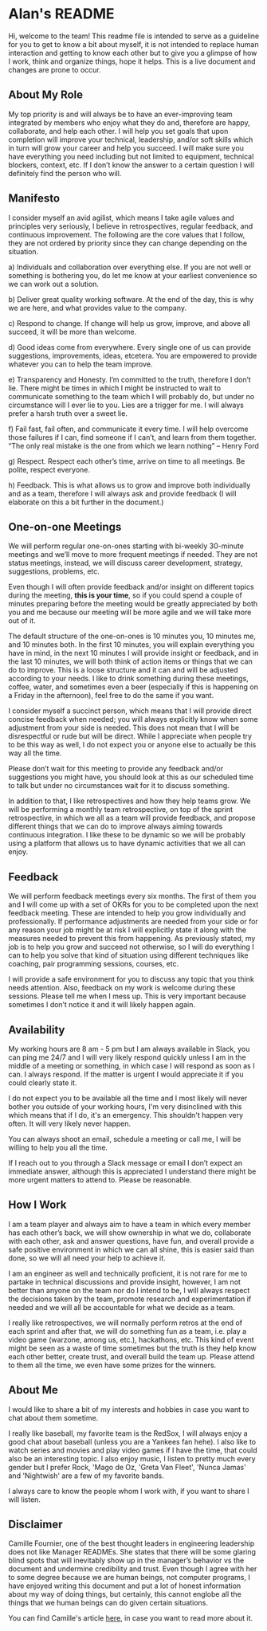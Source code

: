 # Alan's README

Hi, welcome to the team! This readme file is intended to serve as a guideline for you to get to know a bit about myself, it is not intended to replace human interaction and getting to know each other but to give you a glimpse of how I work, think and organize things, hope it helps.
This is a live document and changes are prone to occur.

## About My Role

My top priority is and will always be to have an ever-improving team integrated by members who enjoy what they do and, therefore are happy, collaborate, and help each other. 
I will help you set goals that upon completion will improve your technical, leadership, and/or soft skills which in turn will grow your career and help you succeed.
I will make sure you have everything you need including but not limited to equipment, technical blockers, context, etc. If I don’t know the answer to a certain question I will definitely find the person who will.

## Manifesto

I consider myself an avid agilist, which means I take agile values and principles very seriously, I believe in retrospectives, regular feedback, and continuous improvement. The following are the core values that I follow, they are not ordered by priority since they can change depending on the situation.
  
  a) Individuals and collaboration over everything else. If you are not well or something is bothering you, do let me know at your earliest convenience so we can work out a solution.
  
  b) Deliver great quality working software. At the end of the day, this is why we are here, and what provides value to the company.
  
  c) Respond to change. If change will help us grow, improve, and above all succeed, it will be more than welcome.
  
  d) Good ideas come from everywhere. Every single one of us can provide suggestions, improvements, ideas, etcetera. You are empowered to provide whatever you can to help the team improve.
  
  e) Transparency and Honesty. I’m committed to the truth, therefore I don’t lie. There might be times in which I might be instructed to wait to communicate something to the team which I will probably do, but under no circumstance will I ever lie to you. Lies are a trigger for me. I will always prefer a harsh truth over a sweet lie.
  
  f) Fail fast, fail often, and communicate it every time.  I will help overcome those failures if I can, find someone if I can’t, and learn from them together. 
                            “The only real mistake is the one from which we learn nothing” – Henry Ford
                            
  g) Respect. Respect each other’s time, arrive on time to all meetings. Be polite, respect everyone.
  
  h) Feedback. This is what allows us to grow and improve both individually and as a team, therefore I will always ask and provide feedback (I will elaborate on this a bit further in the document.)
  
## One-on-one Meetings

We will perform regular one-on-ones starting with bi-weekly 30-minute meetings and we’ll move to more frequent meetings if needed. They are not status meetings, instead, we will discuss career development, strategy, suggestions, problems, etc.  

Even though I will often provide feedback and/or insight on different topics during the meeting, **this is your time**, so if you could spend a couple of minutes preparing before the meeting would be greatly appreciated by both you and me because our meeting will be more agile and we will take more out of it.

The default structure of the one-on-ones is 10 minutes you, 10 minutes me, and 10 minutes both. In the first 10 minutes, you will explain everything you have in mind, in the next 10 minutes I will provide insight or feedback, and in the last 10 minutes, we will both think of action items or things that we can do to improve. This is a loose structure and it can and will be adjusted according to your needs. I like to drink something during these meetings, coffee, water, and sometimes even a beer (especially if this is happening on a Friday in the afternoon), feel free to do the same if you want.

I consider myself a succinct person, which means that I will provide direct concise feedback when needed; you will always explicitly know when some adjustment from your side is needed. This does not mean that I will be disrespectful or rude but will be direct. While I appreciate when people try to be this way as well, I do not expect you or anyone else to actually be this way all the time. 

Please don’t wait for this meeting to provide any feedback and/or suggestions you might have, you should look at this as our scheduled time to talk but under no circumstances wait for it to discuss something.

In addition to that, I like retrospectives and how they help teams grow. We will be performing a monthly team retrospective, on top of the sprint retrospective, in which we all as a team will provide feedback, and propose different things that we can do to improve always aiming towards continuous integration. I like these to be dynamic so we will be probably using a platform that allows us to have dynamic activities that we all can enjoy. 

## Feedback

We will perform feedback meetings every six months. The first of them you and I will come up with a set of OKRs for you to be completed upon the next feedback meeting.
These are intended to help you grow individually and professionally. If performance adjustments are needed from your side or for any reason your job might be at risk I will explicitly state it along with the measures needed to prevent this from happening. As previously stated, my job is to help you grow and succeed not otherwise, so I will do everything I can to help you solve that kind of situation using different techniques like coaching, pair programming sessions, courses, etc.

I will provide a safe environment for you to discuss any topic that you think needs attention. Also, feedback on my work is welcome during these sessions. Please tell me when I mess up. This is very important because sometimes I don’t notice it and it will likely happen again.

## Availability

My working hours are 8 am - 5 pm but I am always available in Slack, you can ping me 24/7 and I will very likely respond quickly unless I am in the middle of a meeting or something, in which case I will respond as soon as I can. I always respond. If the matter is urgent I would appreciate it if you could clearly state it. 

I do not expect you to be available all the time and I most likely will never bother you outside of your working hours, I'm very disinclined with this which means that if I do, it's an emergency.  This shouldn't happen very often.  It will very likely never happen.

You can always shoot an email, schedule a meeting or call me, I will be willing to help you all the time.

If I reach out to you through a Slack message or email I don’t expect an immediate answer, although this is appreciated I understand there might be more urgent matters to attend to. Please be reasonable.

## How I Work

I am a team player and always aim to have a team in which every member has each other’s back, we will show ownership in what we do, collaborate with each other, ask and answer questions, have fun, and overall provide a safe positive environment in which we can all shine, this is easier said than done, so we will all need your help to achieve it.

I am an engineer as well and technically proficient, it is not rare for me to partake in technical discussions and provide insight, however, I am not better than anyone on the team nor do I intend to be, I will always respect the decisions taken by the team, promote research and experimentation if needed and we will all be accountable for what we decide as a team.

I really like retrospectives, we will normally perform retros at the end of each sprint and after that, we will do something fun as a team, i.e. play a video game (warzone, among us, etc.), hackathons, etc. This kind of event might be seen as a waste of time sometimes but the truth is they help know each other better, create trust, and overall build the team up. Please attend to them all the time, we even have some prizes for the winners. 

## About Me

I would like to share a bit of my interests and hobbies in case you want to chat about them sometime.

I really like baseball, my favorite team is the RedSox, I will always enjoy a good chat about baseball (unless you are a Yankees fan hehe). I also like to watch series and movies and play video games if I have the time, that could also be an interesting topic. I also enjoy music, I listen to pretty much every gender but I prefer Rock, 'Mago de Oz, 'Greta Van Fleet', 'Nunca Jamas' and 'Nightwish' are a few of my favorite bands.

I always care to know the people whom I work with, if you want to share I will listen.

## Disclaimer

Camille Fournier, one of the best thought leaders in engineering leadership does not like Manager READMEs. She states that there will be some glaring blind spots that will inevitably show up in the manager’s behavior vs the document and undermine credibility and trust. Even though I agree with her to some degree because we are human beings, not computer programs, I have enjoyed writing this document and put a lot of honest information about my way of doing things, but certainly, this cannot englobe all the things that we human beings can do given certain situations.

You can find Camille's article [here](https://skamille.medium.com/i-hate-manager-readmes-20a0dd9a70d0), in case you want to read more about it.
